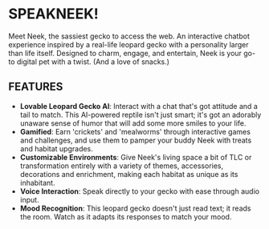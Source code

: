 # SPEAKNEEK!

Meet Neek, the sassiest gecko to access the web. An interactive chatbot experience
inspired by a real-life leopard gecko with a personality larger than life itself.
Designed to charm, engage, and entertain, Neek is your go-to digital pet with a twist. (And a love of snacks.)

## FEATURES

- **Lovable Leopard Gecko AI**: Interact with a chat that's got attitude and a tail to match. This AI-powered reptile isn't just smart; it's got an adorably unaware sense of humor that will add some more smiles to your life. 
- **Gamified**: Earn 'crickets' and 'mealworms' through interactive games and challenges, and use them to pamper your buddy Neek with treats and habitat upgrades.
- **Customizable Environments**: Give Neek's living space a bit of TLC or transformation entirely with a variety of themes, accessories, decorations and enrichment, making each habitat as unique as its inhabitant.
- **Voice Interaction**: Speak directly to your gecko with ease through audio input.
- **Mood Recognition**: This leopard gecko doesn't just read text; it reads the room. Watch as it adapts its responses to match your mood.